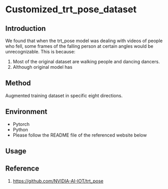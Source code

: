 # Customized_trt_pose_dataset
## Introduction
We found that when the trt_pose model was dealing with videos of people who fell, some frames of the falling person at certain angles would be unrecognizable. This is because:
1. Most of the original dataset are walking people and dancing dancers.
2. Although original model has 
## Method
Augmented training dataset in specific eight directions.
## Environment
- Pytorch
- Python
- Please follow the README file of the referenced website below
## Usage

## Reference
1. https://github.com/NVIDIA-AI-IOT/trt_pose

